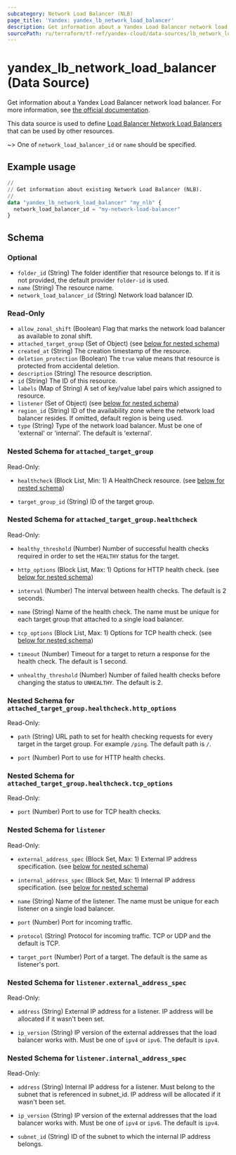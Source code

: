```yaml
---
subcategory: Network Load Balancer (NLB)
page_title: 'Yandex: yandex_lb_network_load_balancer'
description: Get information about a Yandex Load Balancer network load balancer.
sourcePath: ru/terraform/tf-ref/yandex-cloud/data-sources/lb_network_load_balancer.md
---
```


# yandex_lb_network_load_balancer (Data Source)

Get information about a Yandex Load Balancer network load balancer. For more information, see [the official documentation](https://yandex.cloud/docs/load-balancer/concepts/).

This data source is used to define [Load Balancer Network Load Balancers](https://yandex.cloud/docs/load-balancer/concepts/) that can be used by other resources.

~> One of `network_load_balancer_id` or `name` should be specified.

## Example usage

```terraform
//
// Get information about existing Network Load Balancer (NLB).
//
data "yandex_lb_network_load_balancer" "my_nlb" {
  network_load_balancer_id = "my-network-load-balancer"
}
```

<!-- schema generated by tfplugindocs -->
## Schema

### Optional

- `folder_id` (String) The folder identifier that resource belongs to. If it is not provided, the default provider `folder-id` is used.
- `name` (String) The resource name.
- `network_load_balancer_id` (String) Network load balancer ID.

### Read-Only

- `allow_zonal_shift` (Boolean) Flag that marks the network load balancer as available to zonal shift.
- `attached_target_group` (Set of Object) (see [below for nested schema](#nestedatt--attached_target_group))
- `created_at` (String) The creation timestamp of the resource.
- `deletion_protection` (Boolean) The `true` value means that resource is protected from accidental deletion.
- `description` (String) The resource description.
- `id` (String) The ID of this resource.
- `labels` (Map of String) A set of key/value label pairs which assigned to resource.
- `listener` (Set of Object) (see [below for nested schema](#nestedatt--listener))
- `region_id` (String) ID of the availability zone where the network load balancer resides. If omitted, default region is being used.
- `type` (String) Type of the network load balancer. Must be one of 'external' or 'internal'. The default is 'external'.

<a id="nestedatt--attached_target_group"></a>
### Nested Schema for `attached_target_group`

Read-Only:

- `healthcheck` (Block List, Min: 1) A HealthCheck resource. (see [below for nested schema](#nestedobjatt--attached_target_group--healthcheck))

- `target_group_id` (String) ID of the target group.


<a id="nestedobjatt--attached_target_group--healthcheck"></a>
### Nested Schema for `attached_target_group.healthcheck`

Read-Only:

- `healthy_threshold` (Number) Number of successful health checks required in order to set the `HEALTHY` status for the target.

- `http_options` (Block List, Max: 1) Options for HTTP health check. (see [below for nested schema](#nestedobjatt--attached_target_group--healthcheck--http_options))

- `interval` (Number) The interval between health checks. The default is 2 seconds.

- `name` (String) Name of the health check. The name must be unique for each target group that attached to a single load balancer.

- `tcp_options` (Block List, Max: 1) Options for TCP health check. (see [below for nested schema](#nestedobjatt--attached_target_group--healthcheck--tcp_options))

- `timeout` (Number) Timeout for a target to return a response for the health check. The default is 1 second.

- `unhealthy_threshold` (Number) Number of failed health checks before changing the status to `UNHEALTHY`. The default is 2.


<a id="nestedobjatt--attached_target_group--healthcheck--http_options"></a>
### Nested Schema for `attached_target_group.healthcheck.http_options`

Read-Only:

- `path` (String) URL path to set for health checking requests for every target in the target group. For example `/ping`. The default path is `/`.

- `port` (Number) Port to use for HTTP health checks.



<a id="nestedobjatt--attached_target_group--healthcheck--tcp_options"></a>
### Nested Schema for `attached_target_group.healthcheck.tcp_options`

Read-Only:

- `port` (Number) Port to use for TCP health checks.





<a id="nestedatt--listener"></a>
### Nested Schema for `listener`

Read-Only:

- `external_address_spec` (Block Set, Max: 1) External IP address specification. (see [below for nested schema](#nestedobjatt--listener--external_address_spec))

- `internal_address_spec` (Block Set, Max: 1) Internal IP address specification. (see [below for nested schema](#nestedobjatt--listener--internal_address_spec))

- `name` (String) Name of the listener. The name must be unique for each listener on a single load balancer.

- `port` (Number) Port for incoming traffic.

- `protocol` (String) Protocol for incoming traffic. TCP or UDP and the default is TCP.

- `target_port` (Number) Port of a target. The default is the same as listener's port.


<a id="nestedobjatt--listener--external_address_spec"></a>
### Nested Schema for `listener.external_address_spec`

Read-Only:

- `address` (String) External IP address for a listener. IP address will be allocated if it wasn't been set.

- `ip_version` (String) IP version of the external addresses that the load balancer works with. Must be one of `ipv4` or `ipv6`. The default is `ipv4`.



<a id="nestedobjatt--listener--internal_address_spec"></a>
### Nested Schema for `listener.internal_address_spec`

Read-Only:

- `address` (String) Internal IP address for a listener. Must belong to the subnet that is referenced in subnet_id. IP address will be allocated if it wasn't been set.

- `ip_version` (String) IP version of the external addresses that the load balancer works with. Must be one of `ipv4` or `ipv6`. The default is `ipv4`.

- `subnet_id` (String) ID of the subnet to which the internal IP address belongs.

